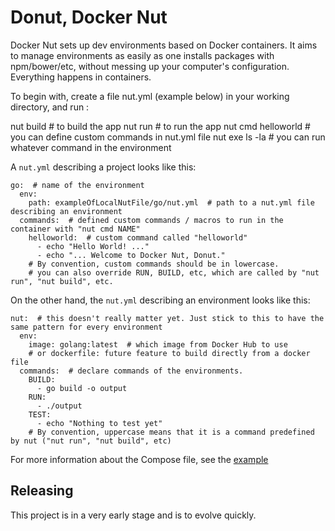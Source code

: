 Donut, Docker Nut
==============

Docker Nut sets up dev environments based on Docker containers.
It aims to manage environments as easily as one installs packages with npm/bower/etc,
without messing up your computer's configuration. Everything happens in containers.

To begin with, create a file nut.yml (example below) in your working directory, and run :

nut build  # to build the app
nut run  # to run the app
nut cmd helloworld  # you can define custom commands in nut.yml file
nut exe ls -la  # you can run whatever command in the environment

A `nut.yml` describing a project looks like this:

    go:  # name of the environment
      env:
        path: exampleOfLocalNutFile/go/nut.yml  # path to a nut.yml file describing an environment
      commands:  # defined custom commands / macros to run in the container with "nut cmd NAME"
        helloworld:  # custom command called "helloworld"
          - echo "Hello World! ..."
          - echo "... Welcome to Docker Nut, Donut."
        # By convention, custom commands should be in lowercase.
        # you can also override RUN, BUILD, etc, which are called by "nut run", "nut build", etc.


On the other hand, the `nut.yml` describing an environment looks like this:

    nut:  # this doesn't really matter yet. Just stick to this to have the same pattern for every environment
      env:
        image: golang:latest  # which image from Docker Hub to use
        # or dockerfile: future feature to build directly from a docker file
      commands:  # declare commands of the environments.
        BUILD:
          - go build -o output
        RUN:
          - ./output
        TEST:
          - echo "Nothing to test yet"
        # By convention, uppercase means that it is a command predefined by nut ("nut run", "nut build", etc)


For more information about the Compose file, see the
[example](tests/nut/)

Releasing
---------

This project is in a very early stage and is to evolve quickly.
